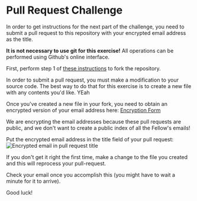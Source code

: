 # Pull Request Challenge

In order to get instructions for the next part of the challenge, you need to submit a pull request to this repository with your encrypted email address as the title.

**It is not necessary to use git for this exercise!** All operations can be performed using Github's online interface.

First, perform step 1 of [these instructions](https://help.github.com/articles/fork-a-repo) to fork the repository.

In order to submit a pull request, you must make a modification to your source code. The best way to do that for this exercise is to create a new file with any contents you'd like.  YEah

Once you've created a new file in your fork, you need to obtain an encrypted version of your email address here:
[Encryption Form](http://vfa-tech-challenge.herokuapp.com/encryption)

We are encrypting the email addresses because these pull requests are public, and we don't want to create a public index of all the Fellow's emails!

Put the encrypted email address in the title field of your pull request:
![Encrypted email in pull request title](http://vfa-tech-challenge.s3.amazonaws.com/pull-request-title.png)

If you don't get it right the first time, make a change to the file you created and this will reprocess your pull-request.

Check your email once you accomplish this (you might have to wait a minute for it to arrive).

Good luck!
